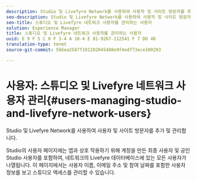 ```yaml
---
description: Studio 및 Livefyre Network를 사용하여 사용자 및 사이트 방문자를 추가 및 관리합니다.
seo-description: Studio 및 Livefyre Network를 사용하여 사용자 및 사이트 방문자를 추가 및 관리합니다.
seo-title: 스튜디오 및 Livefyre 네트워크 사용자를 관리하는 사용자
solution: Experience Manager
title: 스튜디오 및 Livefyre 네트워크 사용자를 관리하는 사용자
uuid: E 9 F 5 C 0 F 3-4 A 10-4 E 81-9267-112541 F 7 DD 46
translation-type: tm+mt
source-git-commit: 566ea2587f101202045488e9f4edf73ece100293

---
```



# 사용자: 스튜디오 및 Livefyre 네트워크 사용자 관리{#users-managing-studio-and-livefyre-network-users}

Studio 및 Livefyre Network를 사용하여 사용자 및 사이트 방문자를 추가 및 관리합니다.

Studio의 사용자 페이지에는 앱과 상호 작용하기 위해 계정을 만든 최종 사용자 및 공인 Studio 사용자를 포함하여, 네트워크의 Livefyre 데이터베이스에 있는 모든 사용자가 나열됩니다. 이 페이지에서는 사용자 이름, 이메일 주소 및 참여 날짜를 포함한 사용자 정보를 보고 스튜디오 액세스를 관리할 수 있습니다.
